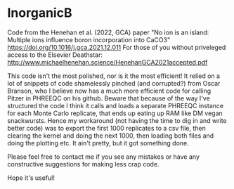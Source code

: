 # InorganicB
Code from the Henehan et al. (2022, GCA) paper "No ion is an island: Multiple ions influence boron incorporation into CaCO3"
https://doi.org/10.1016/j.gca.2021.12.011
For those of you without priveleged access to the Elsevier Deathstar: http://www.michaelhenehan.science/HenehanGCA2021accepted.pdf

This code isn't the most polished, nor is it the most efficient! It relied on a lot of snippets of code shamelessly pinched (and corrupted?) from Oscar Branson, who I believe now has a much more efficient code for calling Pitzer in PHREEQC on his github. Beware that because of the way I've structured the code I think it calls and loads a separate PHREEQC instance for each Monte Carlo replicate, that ends up eating up RAM like DM vegan snackwursts. Hence my workaround (not having the time to dig in and write better code) was to export the first 1000 replicates to a csv file, then clearing the kernel and doing the next 1000, then loading both files and doing the plotting etc. It ain't pretty, but it got something done. 

Please feel free to contact me if you see any mistakes or have any constructive suggestions for making less crap code. 

Hope it's useful!
